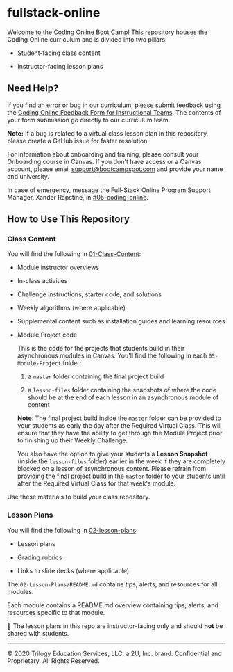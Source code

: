 # fullstack-online

Welcome to the Coding Online Boot Camp! This repository houses the Coding Online curriculum and is divided into two pillars:

* Student-facing class content

* Instructor-facing lesson plans

## Need Help?

If you find an error or bug in our curriculum, please submit feedback using the [Coding Online Feedback Form for Instructional Teams](https://forms.gle/gbVpzgf6TK4Z2Bf78). The contents of your form submission go directly to our curriculum team.

**Note:** If a bug is related to a virtual class lesson plan in this repository, please create a GitHub issue for faster resolution.

For information about onboarding and training, please consult your Onboarding course in Canvas. If you don't have access or a Canvas account, please email support@bootcampspot.com and provide your name and university.

In case of emergency, message the Full-Stack Online Program Support Manager, Xander Rapstine, in [#05-coding-online](https://trilogyed-instruction.slack.com/archives/CTDADCHD2).

## How to Use This Repository

### Class Content

You will find the following in [01-Class-Content](./01-Class-Content):

* Module instructor overviews

* In-class activities

* Challenge instructions, starter code, and solutions

* Weekly algorithms (where applicable)

* Supplemental content such as installation guides and learning resources

* Module Project code 

  This is the code for the projects that students build in their asynchronous modules in Canvas. You'll find the following in each `05-Module-Project` folder: 

  1. a `master` folder containing the final project build

  2. a `lesson-files` folder containing the snapshots of where the code should be at the end of each lesson in an asynchronous module of content
  
  **Note**: The final project build inside the `master` folder can be provided to your students as early the day after the Required Virtual Class. This will ensure that they have the ability to get through the Module Project prior to finishing up their Weekly Challenge.
  
  You also have the option to give your students a **Lesson Snapshot** (inside the `lesson-files` folder) earlier in the week if they are completely blocked on a lesson of asynchronous content. Please refrain from providing the final project build in the `master` folder to your students until after the Required Virtual Class for that week's module.

Use these materials to build your class repository.

### Lesson Plans

You will find the following in [02-lesson-plans](./02-lesson-plans):

* Lesson plans

* Grading rubrics

* Links to slide decks (where applicable)

The `02-Lesson-Plans/README.md` contains tips, alerts, and resources for all modules. 

Each module contains a README.md overview containing tips, alerts, and resources specific to that module. 

📝 The lesson plans in this repo are instructor-facing only and should **not** be shared with students. 

---
© 2020 Trilogy Education Services, LLC, a 2U, Inc. brand. Confidential and Proprietary. All Rights Reserved.